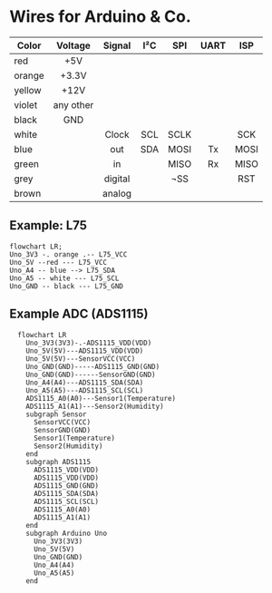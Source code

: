 # Wires for Arduino & Co.

| Color  |Voltage  |Signal |I²C|SPI |UART|ISP |
|--------|:-------:|:-----:|:-:|:--:|:--:|:--:|
|red     |+5V      |       |   |    |    |    |
|orange  |+3.3V    |       |   |    |    |    |
|yellow  |+12V     |       |   |    |    |    |
|violet  |any other|       |   |    |    |    |
|black   |GND      |       |   |    |    |    |
|white   |         |Clock  |SCL|SCLK|    |SCK |
|blue    |         |out    |SDA|MOSI|Tx  |MOSI|
|green   |         |in     |   |MISO|Rx  |MISO|
|grey    |         |digital|   |¬SS |    |RST |
|brown   |         |analog |   |    |    |    |


## Example: L75

```mermaid
flowchart LR;
Uno_3V3 -. orange .-- L75_VCC
Uno_5V --red --- L75_VCC
Uno_A4 -- blue --> L75_SDA
Uno_A5 -- white --- L75_SCL
Uno_GND -- black --- L75_GND
```

## Example ADC (ADS1115)

```mermaid
  flowchart LR
    Uno_3V3(3V3)-.-ADS1115_VDD(VDD) 
    Uno_5V(5V)---ADS1115_VDD(VDD)
    Uno_5V(5V)---SensorVCC(VCC)
    Uno_GND(GND)-----ADS1115_GND(GND)
    Uno_GND(GND)------SensorGND(GND)
    Uno_A4(A4)---ADS1115_SDA(SDA)
    Uno_A5(A5)---ADS1115_SCL(SCL)
    ADS1115_A0(A0)---Sensor1(Temperature)
    ADS1115_A1(A1)---Sensor2(Humidity)
    subgraph Sensor
      SensorVCC(VCC)
      SensorGND(GND)
      Sensor1(Temperature)
      Sensor2(Humidity)
    end
    subgraph ADS1115
      ADS1115_VDD(VDD)
      ADS1115_VDD(VDD)
      ADS1115_GND(GND)
      ADS1115_SDA(SDA)
      ADS1115_SCL(SCL)
      ADS1115_A0(A0)
      ADS1115_A1(A1)
    end
    subgraph Arduino Uno
      Uno_3V3(3V3)
      Uno_5V(5V)
      Uno_GND(GND)
      Uno_A4(A4)
      Uno_A5(A5)
    end
```
